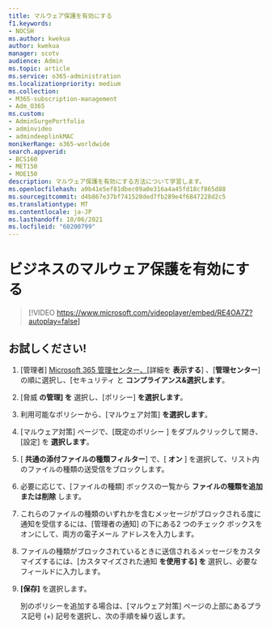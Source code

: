 ```yaml
---
title: マルウェア保護を有効にする
f1.keywords:
- NOCSH
ms.author: kwekua
author: kwekua
manager: scotv
audience: Admin
ms.topic: article
ms.service: o365-administration
ms.localizationpriority: medium
ms.collection:
- M365-subscription-management
- Adm_O365
ms.custom:
- AdminSurgePortfolio
- adminvideo
- admindeeplinkMAC
monikerRange: o365-worldwide
search.appverid:
- BCS160
- MET150
- MOE150
description: マルウェア保護を有効にする方法について学習します。
ms.openlocfilehash: a9b41e5ef81dbec09a0e316a4a45fd18cf865d88
ms.sourcegitcommit: d4b867e37bf741528ded7fb289e4f6847228d2c5
ms.translationtype: MT
ms.contentlocale: ja-JP
ms.lasthandoff: 10/06/2021
ms.locfileid: "60200799"
---
```

# <a name="turn-on-malware-protection-for-your-business"></a>ビジネスのマルウェア保護を有効にする

> [!VIDEO https://www.microsoft.com/videoplayer/embed/RE4OA7Z?autoplay=false]

## <a name="try-it"></a>お試しください!

1. [管理者] <a href="https://go.microsoft.com/fwlink/p/?linkid=2024339" target="_blank">Microsoft 365 管理センター、[</a>詳細を **表示する**] 、[**管理センター**] の順に選択し、[セキュリティ と **コンプライアンス&選択します**。
1. [脅威 **の管理] を** 選択し、[ポリシー] **を選択します**。
1. 利用可能なポリシーから、[マルウェア対策] **を選択します**。
1. [マルウェア対策] ページで、[既定のポリシー  ] をダブルクリックして開き、[設定] を **選択します**。
1. [ **共通の添付ファイルの種類フィルター**] で、[ **オン** ] を選択して、リスト内のファイルの種類の送受信をブロックします。
1. 必要に応じて、[ファイルの種類] ボックスの一覧から **ファイルの種類を追加または削除** します。
1. これらのファイルの種類のいずれかを含むメッセージがブロックされる度に通知を受信するには、[管理者の通知] の下にある2 つのチェック ボックスをオンにして、両方の電子メール アドレスを入力します。
1. ファイルの種類がブロックされているときに送信されるメッセージをカスタマイズするには、[カスタマイズされた通知 **を使用する] を** 選択し、必要なフィールドに入力します。
1. **[保存]** を選択します。

    別のポリシーを追加する場合は、[マルウェア対策] ページの上部にあるプラス記号 (+) 記号を選択し、次の手順を繰り返します。
